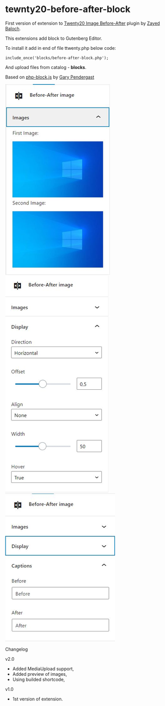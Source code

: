 # tewnty20-before-after-block

First version of extension to [Twenty20 Image Before-After](https://wordpress.org/plugins/twenty20/) plugin by [Zayed Baloch](https://zayedbaloch.com/).

This extensions add block to Gutenberg Editor.

To install it add in end of file ttwenty.php below code:
```
include_once('blocks/before-after-block.php');
```

And upload files from catalog - **blocks**.

Based on [php-block.js](https://gist.github.com/pento/cf38fd73ce0f13fcf0f0ae7d6c4b685d) by [Gary Pendergast](https://gist.github.com/pento) 

![alt text](https://github.com/xCeLeSx/tewnty20-before-after-block/blob/main/images.jpg?raw=true "Images")
![alt text](https://github.com/xCeLeSx/tewnty20-before-after-block/blob/main/display.jpg?raw=true "Display")
![alt text](https://github.com/xCeLeSx/tewnty20-before-after-block/blob/main/captions.jpg?raw=true "Captions")

Changelog

v2.0
* Added MediaUpload support,
* Added preview of images,
* Using builded shortcode, 

v1.0
* 1st version of extension.
